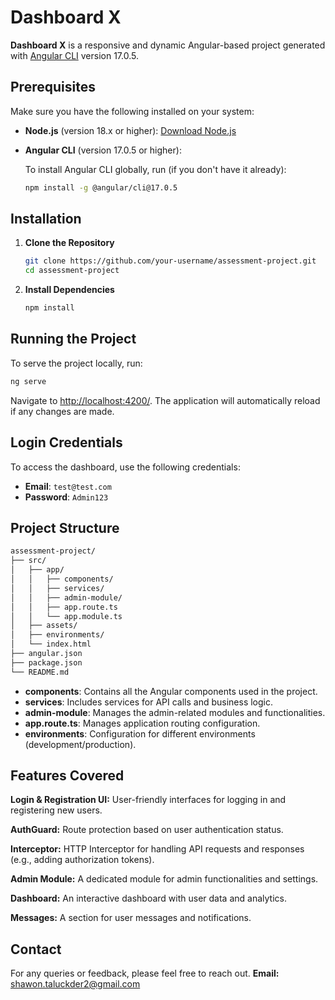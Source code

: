
# Dashboard X

**Dashboard X** is a responsive and dynamic Angular-based project generated with [Angular CLI](https://github.com/angular/angular-cli) version 17.0.5.

## Prerequisites

Make sure you have the following installed on your system:

- **Node.js** (version 18.x or higher): [Download Node.js](https://nodejs.org/)
- **Angular CLI** (version 17.0.5 or higher):

  To install Angular CLI globally, run (if you don't have it already):

  ```bash
  npm install -g @angular/cli@17.0.5
  ```

## Installation

1. **Clone the Repository**

   ```bash
   git clone https://github.com/your-username/assessment-project.git
   cd assessment-project
   ```

2. **Install Dependencies**

   ```bash
   npm install
   ```

## Running the Project

To serve the project locally, run:

```bash
ng serve
```

Navigate to [http://localhost:4200/](http://localhost:4200/). The application will automatically reload if any changes are made.

## Login Credentials

To access the dashboard, use the following credentials:

- **Email**: `test@test.com`
- **Password**: `Admin123`

## Project Structure

```bash
assessment-project/
├── src/
│   ├── app/
│   │   ├── components/
│   │   ├── services/
│   │   ├── admin-module/
│   │   ├── app.route.ts
│   │   └── app.module.ts
│   ├── assets/
│   ├── environments/
│   └── index.html
├── angular.json
├── package.json
└── README.md
```

- **components**: Contains all the Angular components used in the project.
- **services**: Includes services for API calls and business logic.
- **admin-module**: Manages the admin-related modules and functionalities.
- **app.route.ts**: Manages application routing configuration.
- **environments**: Configuration for different environments (development/production).

## Features Covered

**Login & Registration UI:** User-friendly interfaces for logging in and registering new users.

**AuthGuard:** Route protection based on user authentication status.

**Interceptor:** HTTP Interceptor for handling API requests and responses (e.g., adding authorization tokens).

**Admin Module:** A dedicated module for admin functionalities and settings.

**Dashboard:** An interactive dashboard with user data and analytics.

**Messages:** A section for user messages and notifications.


## Contact

For any queries or feedback, please feel free to reach out. 
**Email:** shawon.taluckder2@gmail.com
